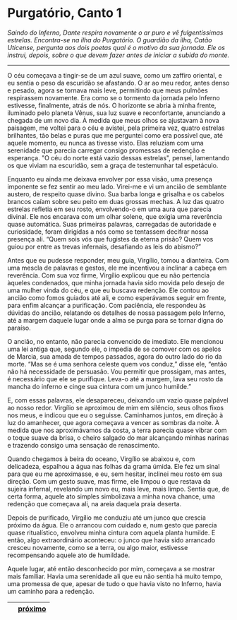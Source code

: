 # Purgatório, Canto 1

_Saindo do Inferno, Dante respira novamente o ar puro e vê fulgentíssimas estrelas. Encontra-se na ilha do Purgatório. O guardião da ilha, Catão Uticense, pergunta aos dois poetas qual é o motivo da sua jornada. Ele os instrui, depois, sobre o que devem fazer antes de iniciar a subida do monte._

---

O céu começava a tingir-se de um azul suave, como um zaffiro oriental, e eu sentia o peso da escuridão se afastando. O ar ao meu redor, antes denso e pesado, agora se tornava mais leve, permitindo que meus pulmões respirassem novamente. Era como se o tormento da jornada pelo Inferno estivesse, finalmente, atrás de nós. O horizonte se abria à minha frente, iluminado pelo planeta Vênus, sua luz suave e reconfortante, anunciando a chegada de um novo dia. À medida que meus olhos se ajustavam à nova paisagem, me voltei para o céu e avistei, pela primeira vez, quatro estrelas brilhantes, tão belas e puras que me perguntei como era possível que, até aquele momento, eu nunca as tivesse visto. Elas reluziam com uma serenidade que parecia carregar consigo promessas de redenção e esperança. "O céu do norte está vazio dessas estrelas", pensei, lamentando os que viviam na escuridão, sem a graça de testemunhar tal espetáculo.

Enquanto eu ainda me deixava envolver por essa visão, uma presença imponente se fez sentir ao meu lado. Virei-me e vi um ancião de semblante austero, de respeito quase divino. Sua barba longa e grisalha e os cabelos brancos caíam sobre seu peito em duas grossas mechas. A luz das quatro estrelas refletia em seu rosto, envolvendo-o em uma aura que parecia divinal. Ele nos encarava com um olhar solene, que exigia uma reverência quase automática. Suas primeiras palavras, carregadas de autoridade e curiosidade, foram dirigidas a nós como se tentassem decifrar nossa presença ali. “Quem sois vós que fugistes da eterna prisão? Quem vos guiou por entre as trevas infernais, desafiando as leis do abismo?”

Antes que eu pudesse responder, meu guia, Virgílio, tomou a dianteira. Com uma mescla de palavras e gestos, ele me incentivou a inclinar a cabeça em reverência. Com sua voz firme, Virgílio explicou que eu não pertencia àqueles condenados, que minha jornada havia sido movida pelo desejo de uma mulher vinda do céu, e que eu buscava redenção. Ele contou ao ancião como fomos guiados até ali, e como esperávamos seguir em frente, para enfim alcançar a purificação. Com paciência, ele respondeu às dúvidas do ancião, relatando os detalhes de nossa passagem pelo Inferno, até a margem daquele lugar onde a alma se purga para se tornar digna do paraíso.

O ancião, no entanto, não parecia convencido de imediato. Ele mencionou uma lei antiga que, segundo ele, o impedia de se comover com os apelos de Marcia, sua amada de tempos passados, agora do outro lado do rio da morte. “Mas se é uma senhora celeste quem vos conduz,” disse ele, “então não há necessidade de persuasão. Vou permitir que prossigam, mas antes, é necessário que ele se purifique. Leva-o até a margem, lava seu rosto da mancha do inferno e cinge sua cintura com um junco humilde.”

E, com essas palavras, ele desapareceu, deixando um vazio quase palpável ao nosso redor. Virgílio se aproximou de mim em silêncio, seus olhos fixos nos meus, e indicou que eu o seguisse. Caminhamos juntos, em direção à luz do amanhecer, que agora começava a vencer as sombras da noite. À medida que nos aproximávamos da costa, a terra parecia quase vibrar com o toque suave da brisa, o cheiro salgado do mar alcançando minhas narinas e trazendo consigo uma sensação de renascimento.

Quando chegamos à beira do oceano, Virgílio se abaixou e, com delicadeza, espalhou a água nas folhas da grama úmida. Ele fez um sinal para que eu me aproximasse, e eu, sem hesitar, inclinei meu rosto em sua direção. Com um gesto suave, mas firme, ele limpou o que restava da sujeira infernal, revelando um novo eu, mais leve, mais limpo. Sentia que, de certa forma, aquele ato simples simbolizava a minha nova chance, uma redenção que começava ali, na areia daquela praia deserta.

Depois de purificado, Virgílio me conduziu até um junco que crescia próximo da água. Ele o arrancou com cuidado e, num gesto que parecia quase ritualístico, envolveu minha cintura com aquela planta humilde. E então, algo extraordinário aconteceu: o junco que havia sido arrancado cresceu novamente, como se a terra, ou algo maior, estivesse recompensando aquele ato de humildade.

Aquele lugar, até então desconhecido por mim, começava a se mostrar mais familiar. Havia uma serenidade ali que eu não sentia há muito tempo, uma promessa de que, apesar de tudo o que havia visto no Inferno, havia um caminho para a redenção.

|  | [próximo](/b_purgatorio/2/README.md) |
|----------|---------|